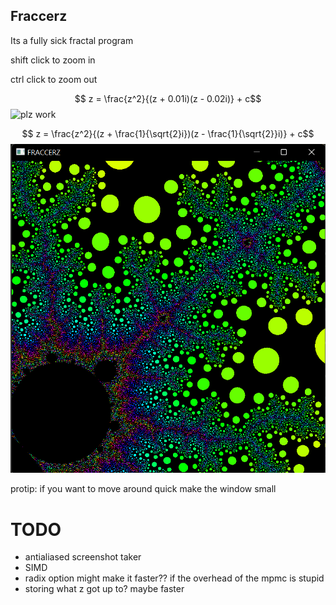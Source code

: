 ## Fraccerz 


Its a fully sick fractal program


shift click to zoom in


ctrl click to zoom out


$$ z = \frac{z^2}{(z + 0.01i)(z - 0.02i)} + c$$
![plz work](https://github.com/kennoath/fraccerz/blob/99aa8502b71836cd287c4954f30f709e534e44d9/f1.png)

$$ z = \frac{z^2}{(z + \frac{1}{\sqrt{2}i})(z - \frac{1}{\sqrt{2}}i)} + c$$
![plz work](f2.png)


protip: if you want to move around quick make the window small


# TODO
- antialiased screenshot taker
- SIMD
- radix option might make it faster?? if the overhead of the mpmc is stupid
- storing what z got up to? maybe faster
